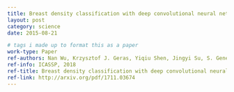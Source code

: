 ```yaml
---
title: Breast density classification with deep convolutional neural networks
layout: post
category: science
date: 2015-08-21

# tags i made up to format this as a paper
work-type: Paper
ref-authors: Nan Wu, Krzysztof J. Geras, Yiqiu Shen, Jingyi Su, S. Gene Kim, Eric Kim, Stacey Wolfson, Linda Moy, and Kyunghyun Cho
ref-info: ICASSP, 2018
ref-title: Breast density classification with deep convolutional neural networks
ref-link: http://arxiv.org/pdf/1711.03674
---
```

